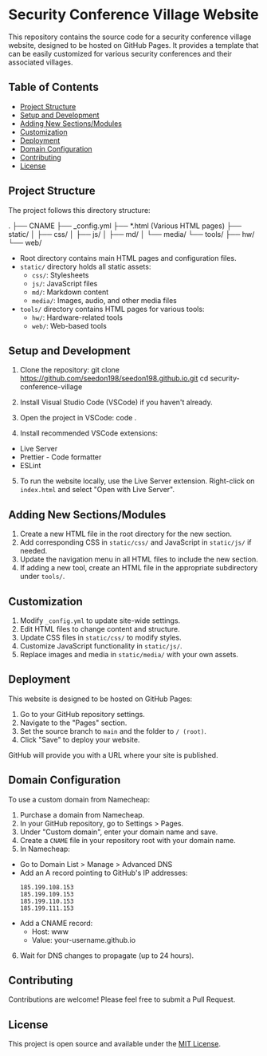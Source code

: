 # Security Conference Village Website

This repository contains the source code for a security conference village website, designed to be hosted on GitHub Pages. It provides a template that can be easily customized for various security conferences and their associated villages.

## Table of Contents

- [Project Structure](#project-structure)
- [Setup and Development](#setup-and-development)
- [Adding New Sections/Modules](#adding-new-sectionsmodules)
- [Customization](#customization)
- [Deployment](#deployment)
- [Domain Configuration](#domain-configuration)
- [Contributing](#contributing)
- [License](#license)

## Project Structure

The project follows this directory structure:

. ├── CNAME ├── _config.yml ├── *.html (Various HTML pages) ├── static/ │ ├── css/ │ ├── js/ │ ├── md/ │ └── media/ └── tools/ ├── hw/ └── web/


- Root directory contains main HTML pages and configuration files.
- `static/` directory holds all static assets:
  - `css/`: Stylesheets
  - `js/`: JavaScript files
  - `md/`: Markdown content
  - `media/`: Images, audio, and other media files
- `tools/` directory contains HTML pages for various tools:
  - `hw/`: Hardware-related tools
  - `web/`: Web-based tools

## Setup and Development

1. Clone the repository:
git clone https://github.com/seedon198/seedon198.github.io.git cd security-conference-village

2. Install Visual Studio Code (VSCode) if you haven't already.

3. Open the project in VSCode:
code .

4. Install recommended VSCode extensions:
- Live Server
- Prettier - Code formatter
- ESLint

5. To run the website locally, use the Live Server extension. Right-click on `index.html` and select "Open with Live Server".

## Adding New Sections/Modules

1. Create a new HTML file in the root directory for the new section.
2. Add corresponding CSS in `static/css/` and JavaScript in `static/js/` if needed.
3. Update the navigation menu in all HTML files to include the new section.
4. If adding a new tool, create an HTML file in the appropriate subdirectory under `tools/`.

## Customization

1. Modify `_config.yml` to update site-wide settings.
2. Edit HTML files to change content and structure.
3. Update CSS files in `static/css/` to modify styles.
4. Customize JavaScript functionality in `static/js/`.
5. Replace images and media in `static/media/` with your own assets.

## Deployment

This website is designed to be hosted on GitHub Pages:

1. Go to your GitHub repository settings.
2. Navigate to the "Pages" section.
3. Set the source branch to `main` and the folder to `/ (root)`.
4. Click "Save" to deploy your website.

GitHub will provide you with a URL where your site is published.

## Domain Configuration

To use a custom domain from Namecheap:

1. Purchase a domain from Namecheap.
2. In your GitHub repository, go to Settings > Pages.
3. Under "Custom domain", enter your domain name and save.
4. Create a `CNAME` file in your repository root with your domain name.
5. In Namecheap:
- Go to Domain List > Manage > Advanced DNS
- Add an A record pointing to GitHub's IP addresses:
  ```
  185.199.108.153
  185.199.109.153
  185.199.110.153
  185.199.111.153
  ```
- Add a CNAME record:
  - Host: www
  - Value: your-username.github.io
6. Wait for DNS changes to propagate (up to 24 hours).

## Contributing

Contributions are welcome! Please feel free to submit a Pull Request.

## License

This project is open source and available under the [MIT License](LICENSE).

